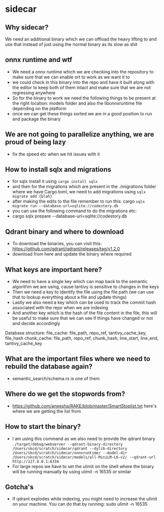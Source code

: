 # sidecar

## Why sidecar?

We need an additional binary which we can offload the heavy lifting to and use that instead of just using the normal binary as its slow as shit


## onnx runtime and wtf
- We need a onnx runtime which we are checking into the repository to make sure that we can enable ort
 to work as we want it to
- we could check in this binary into the repo and have it built along with the editor to keep both of them intact and make sure that we are not regressing anywhere
- So for the binary to work we need the following things to be present at the
 right location: models folder and also the libonnxruntime file depending on the platform
- once we can get these things sorted we are in a good position to run and package
the binary 

## We are not going to parallelize anything, we are proud of being lazy
- fix the speed etc when we hit issues with it

## How to install sqlx and migrations
- for sqlx install it using `cargo install sqlx`
- and then for the migrations which are present in the ./migrations folder where we have Cargo.toml, we need to add migrations using `sqlx migrate add {blah}`
- after making the edits to the file remember to run this: cargo `sqlx migrate run --database-url=sqlite://codestory.db`
- you can use the following command to do the migrations etc:
- cargo sqlx prepare --database-url=sqlite://codestory.db

## Qdrant binary and where to download
- To download the binaries, you can visit this: https://github.com/qdrant/qdrant/releases/tag/v1.2.0
- download from here and update the binary where required


## What keys are important here?
- We need to have a single key which can map back to the semantic algorithm we are using, cause tantivy is sensitive to changes
 in the keys
- Then we need a key to identify the file using the file path (we can use that to lookup everything about a file and update things)
- Lastly we also need a key which can be used to track the commit hash associated with the repo when we are indexing
- And another key which is the hash of the file content in the file, this will be useful to make sure that we can see if things have changed or not and decide accordingly

Database structure:
file_cache: file_path, repo_ref, tantivy_cache_key, file_hash
chunk_cache: file_path, repo_ref, chunk_hash, line_start, line_end, tantivy_cache_key


## What are the important files where we need to rebuild the database again?
- semantic_search/schema.rs is one of them

## Where do we get the stopwords from?
- https://github.com/aneesha/RAKE/blob/master/SmartStoplist.txt here's where we are getting the list from

## How to start the binary?
- I am using this command as we also need to provide the qdrant binary
`./target/debug/webserver --qdrant-binary-directory /Users/skcd/scratch/sidecar/qdrant --dylib-directory /Users/skcd/scratch/sidecar/onnxruntime/ --model-dir /Users/skcd/scratch/sidecar/models/all-MiniLM-L6-v2/ --qdrant-url http://127.0.0.1:6334`
- For large repos we have to set the ulimit on the shell where the binary will be running manually by using ulimit -n 16535 or similar

## Gotcha's
- If qdrant explodes while indexing, you might need to increase the ulimit on your machine. You can do that by running: sudo ulimit -n 16535